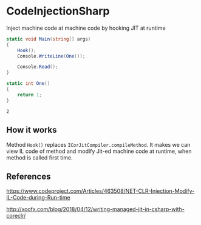 # CodeInjectionSharp

Inject machine code at machine code by hooking JIT at runtime

```csharp
static void Main(string[] args)
{
    Hook();
    Console.WriteLine(One());

    Console.Read();
}

static int One()
{
    return 1;
}
```

```
2
```

## How it works

Method `Hook()` replaces `ICorJitCompiler.compileMethod`. It makes we can view IL code of method and modify Jit-ed machine code at runtime, when method is called first time.

## References

https://www.codeproject.com/Articles/463508/NET-CLR-Injection-Modify-IL-Code-during-Run-time

http://xoofx.com/blog/2018/04/12/writing-managed-jit-in-csharp-with-coreclr/
